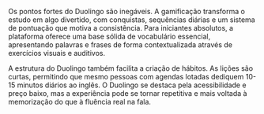Os pontos fortes do Duolingo são inegáveis. A gamificação transforma o estudo em algo divertido, com conquistas, sequências diárias e um sistema de pontuação que motiva a consistência. Para iniciantes absolutos, a plataforma oferece uma base sólida de vocabulário essencial, apresentando palavras e frases de forma contextualizada através de exercícios visuais e auditivos.

A estrutura do Duolingo também facilita a criação de hábitos. As lições são curtas, permitindo que mesmo pessoas com agendas lotadas dediquem 10-15 minutos diários ao inglês. O Duolingo se destaca pela acessibilidade e preço baixo, mas a experiência pode se tornar repetitiva e mais voltada à memorização do que à fluência real na fala.

